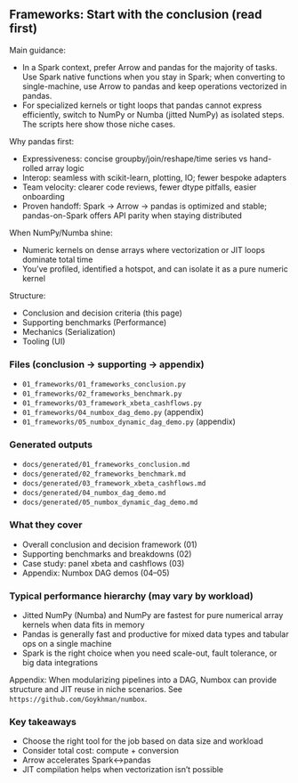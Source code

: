 ## Frameworks: Start with the conclusion (read first)

Main guidance:

- In a Spark context, prefer Arrow and pandas for the majority of tasks. Use Spark native functions when you stay in Spark; when converting to single-machine, use Arrow to pandas and keep operations vectorized in pandas.
- For specialized kernels or tight loops that pandas cannot express efficiently, switch to NumPy or Numba (jitted NumPy) as isolated steps. The scripts here show those niche cases.

Why pandas first:
- Expressiveness: concise groupby/join/reshape/time series vs hand-rolled array logic
- Interop: seamless with scikit-learn, plotting, IO; fewer bespoke adapters
- Team velocity: clearer code reviews, fewer dtype pitfalls, easier onboarding
- Proven handoff: Spark → Arrow → pandas is optimized and stable; pandas-on-Spark offers API parity when staying distributed

When NumPy/Numba shine:
- Numeric kernels on dense arrays where vectorization or JIT loops dominate total time
- You’ve profiled, identified a hotspot, and can isolate it as a pure numeric kernel

Structure:
- Conclusion and decision criteria (this page)
- Supporting benchmarks (Performance)
- Mechanics (Serialization)
- Tooling (UI)

### Files (conclusion → supporting → appendix)
- `01_frameworks/01_frameworks_conclusion.py`
- `01_frameworks/02_frameworks_benchmark.py`
- `01_frameworks/03_framework_xbeta_cashflows.py`
- `01_frameworks/04_numbox_dag_demo.py` (appendix)
- `01_frameworks/05_numbox_dynamic_dag_demo.py` (appendix)

### Generated outputs
- `docs/generated/01_frameworks_conclusion.md`
- `docs/generated/02_frameworks_benchmark.md`
- `docs/generated/03_framework_xbeta_cashflows.md`
- `docs/generated/04_numbox_dag_demo.md`
- `docs/generated/05_numbox_dynamic_dag_demo.md`

### What they cover
- Overall conclusion and decision framework (01)
- Supporting benchmarks and breakdowns (02)
- Case study: panel xbeta and cashflows (03)
- Appendix: Numbox DAG demos (04–05)

### Typical performance hierarchy (may vary by workload)
- Jitted NumPy (Numba) and NumPy are fastest for pure numerical array kernels when data fits in memory
- Pandas is generally fast and productive for mixed data types and tabular ops on a single machine
- Spark is the right choice when you need scale-out, fault tolerance, or big data integrations
  
Appendix: When modularizing pipelines into a DAG, Numbox can provide structure and JIT reuse in niche scenarios. See `https://github.com/Goykhman/numbox`.

### Key takeaways
- Choose the right tool for the job based on data size and workload
- Consider total cost: compute + conversion
- Arrow accelerates Spark↔pandas
- JIT compilation helps when vectorization isn’t possible


